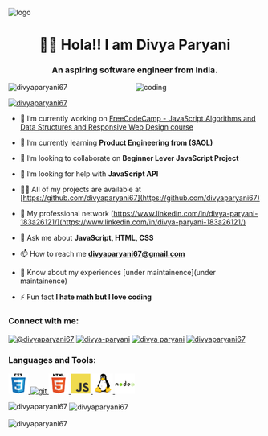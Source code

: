![logo](https://github.com/divyaparyani67/divyaparyani67/blob/main/Divya%20Paryani%20(1).gif)
<h1 align="center">👩‍💻 Hola!! I am Divya Paryani</h1>
<h3 align="center">  An aspiring software engineer from India.</h3>

<img align="right" alt="coding" width= "250" src="https://cdn.dribbble.com/users/1848694/screenshots/4452371/dribdesgindeskgif.gif">

<p align="left"> <img src="https://komarev.com/ghpvc/?username=divyaparyani67&label=Profile%20views&color=0e75b6&style=flat" alt="divyaparyani67" /> </p>

<p align="left"> <a href="https://github.com/ryo-ma/github-profile-trophy"><img src="https://github-profile-trophy.vercel.app/?username=divyaparyani67" alt="divyaparyani67" /></a> </p>

- 🔭 I’m currently working on [FreeCodeCamp - JavaScript Algorithms and Data Structures and Responsive Web Design course](https://www.freecodecamp.org/divyaparyani67)

- 🌱 I’m currently learning **Product Engineering from (SAOL)**

- 👯 I’m looking to collaborate on **Beginner Lever JavaScript Project**

- 🤝 I’m looking for help with **JavaScript API**

- 👨‍💻 All of my projects are available at [https://github.com/divyaparyani67](https://github.com/divyaparyani67)

- 📝 My professional network [https://www.linkedin.com/in/divya-paryani-183a26121/](https://www.linkedin.com/in/divya-paryani-183a26121/)

- 💬 Ask me about **JavaScript, HTML, CSS**

- 📫 How to reach me **divyaparyani67@gmail.com**

- 📄 Know about my experiences [under maintainence](under maintainence)

- ⚡ Fun fact **I hate math but I love coding**

<h3 align="left">Connect with me:</h3>
<p align="left">
<a href="https://codepen.io/@divyaparyani67" target="blank"><img align="center" src="https://raw.githubusercontent.com/rahuldkjain/github-profile-readme-generator/master/src/images/icons/Social/codepen.svg" alt="@divyaparyani67" height="30" width="40" /></a>
<a href="https://linkedin.com/in/divya-paryani" target="blank"><img align="center" src="https://raw.githubusercontent.com/rahuldkjain/github-profile-readme-generator/master/src/images/icons/Social/linked-in-alt.svg" alt="divya-paryani" height="30" width="40" /></a>
<a href="https://stackoverflow.com/users/divya paryani" target="blank"><img align="center" src="https://raw.githubusercontent.com/rahuldkjain/github-profile-readme-generator/master/src/images/icons/Social/stack-overflow.svg" alt="divya paryani" height="30" width="40" /></a>
<a href="https://codesandbox.com/divyaparyani67" target="blank"><img align="center" src="https://raw.githubusercontent.com/rahuldkjain/github-profile-readme-generator/master/src/images/icons/Social/codesandbox.svg" alt="divyaparyani67" height="30" width="40" /></a>
</p>

<h3 align="left">Languages and Tools:</h3>
<p align="left"> <a href="https://www.w3schools.com/css/" target="_blank" rel="noreferrer"> <img src="https://raw.githubusercontent.com/devicons/devicon/master/icons/css3/css3-original-wordmark.svg" alt="css3" width="40" height="40"/> </a> <a href="https://git-scm.com/" target="_blank" rel="noreferrer"> <img src="https://www.vectorlogo.zone/logos/git-scm/git-scm-icon.svg" alt="git" width="40" height="40"/> </a> <a href="https://www.w3.org/html/" target="_blank" rel="noreferrer"> <img src="https://raw.githubusercontent.com/devicons/devicon/master/icons/html5/html5-original-wordmark.svg" alt="html5" width="40" height="40"/> </a> <a href="https://developer.mozilla.org/en-US/docs/Web/JavaScript" target="_blank" rel="noreferrer"> <img src="https://raw.githubusercontent.com/devicons/devicon/master/icons/javascript/javascript-original.svg" alt="javascript" width="40" height="40"/> </a> <a href="https://www.linux.org/" target="_blank" rel="noreferrer"> <img src="https://raw.githubusercontent.com/devicons/devicon/master/icons/linux/linux-original.svg" alt="linux" width="40" height="40"/> </a> <a href="https://nodejs.org" target="_blank" rel="noreferrer"> <img src="https://raw.githubusercontent.com/devicons/devicon/master/icons/nodejs/nodejs-original-wordmark.svg" alt="nodejs" width="40" height="40"/> </a> </p>

<p><img align="left" src="https://github-readme-stats.vercel.app/api/top-langs?username=divyaparyani67&show_icons=true&locale=en&layout=compact" alt="divyaparyani67" /></p>

<p>&nbsp;<img align="center" src="https://github-readme-stats.vercel.app/api?username=divyaparyani67&show_icons=true&locale=en" alt="divyaparyani67" /></p>

<p><img align="center" src="https://github-readme-streak-stats.herokuapp.com/?user=divyaparyani67&" alt="divyaparyani67" /></p>







<!---
divyaparyani67/divyaparyani67 is a ✨ special ✨ repository because its `README.md` (this file) appears on your GitHub profile.
You can click the Preview link to take a look at your changes.
--->
